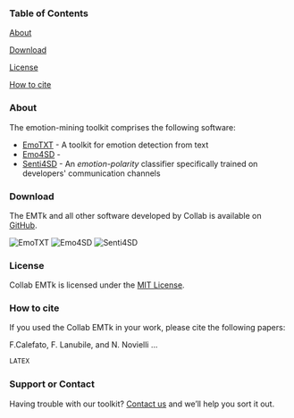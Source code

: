### Table of Contents

[About](#about)

[Download](#download)

[License](#license)

[How to cite](#how-to-cite)

### About 
The emotion-mining toolkit comprises the following software:
* [EmoTXT](https://github.com/collab-uniba/Emotion_and_Polarity_SO) - A toolkit for emotion detection from text
* [Emo4SD](https://github.com/collab-uniba/Emo4SD) - 
* [Senti4SD](https://github.com/collab-uniba/Senti4SD) - An *emotion-polarity* classifier specifically trained on developers' communication channels

### Download

The EMTk and all other software developed by Collab is available on [GitHub](https://github.com/collab-uniba).

![EmoTXT](src)
![Emo4SD](src)
![Senti4SD](src)

### License

Collab EMTk is licensed under the [MIT License](https://github.com/collab-uniba/emtk/blob/master/LICENSE).

### How to cite

If you used the Collab EMTk in your work, please cite the following papers:

F.Calefato, F. Lanubile, and N. Novielli ...
```latex
LATEX
```

### Support or Contact

Having trouble with our toolkit? [Contact us](http://collab.di.unibait/members) and we’ll help you sort it out.

